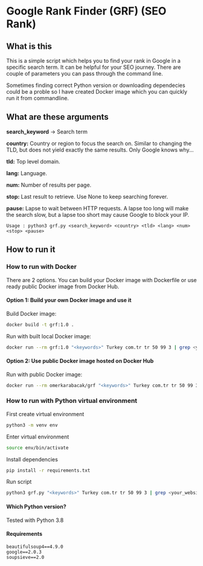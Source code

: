 # Google Rank Finder (GRF) (SEO Rank)

## What is this

This is a simple script which helps you to find your rank in Google in a specific search term. It can be helpful for your SEO journey. There are couple of parameters you can pass through the command line.

Sometimes finding correct Python version or downloading dependecies could be a proble so I have created Docker image which you can quickly run it from commandline.

## What are these arguments
**search_keyword** -> Search term

**country:** Country or region to focus the search on. Similar to changing the TLD, but does not yield exactly the same results. Only Google knows why...

**tld:** Top level domain.

**lang:** Language.

**num:** Number of results per page.

**stop:** Last result to retrieve. Use None to keep searching forever.

**pause:** Lapse to wait between HTTP requests. A lapse too long will make the search slow, but a lapse too short may cause Google to block your IP.


```
Usage : python3 grf.py <search_keyword> <country> <tld> <lang> <num> <stop> <pause>
```

## How to run it

### How to run with Docker
There are 2 options.
You can build your Docker image with Dockerfile or use ready public Docker image from Docker Hub.

#### Option 1: Build your own Docker image and use it
Build Docker image:
```bash
docker build -t grf:1.0 .
```
Run with built local Docker image:
```bash
docker run --rm grf:1.0 "<keywords>" Turkey com.tr tr 50 99 3 | grep <your_website>
```

#### Option 2: Use public Docker image hosted on Docker Hub
Run with public Docker image:
```bash
docker run --rm omerkarabacak/grf "<keywords>" Turkey com.tr tr 50 99 3 | grep <your_website>
```

### How to run with Python virtual environment
First create virtual environment
```bash
python3 -m venv env
```
Enter virtual environment
```bash
source env/bin/activate
```
Install dependencies
```bash
pip install -r requirements.txt
```
Run script
```bash
python3 grf.py "<keywords>" Turkey com.tr tr 50 99 3 | grep <your_website>
```

#### Which Python version?
Tested with Python 3.8

#### Requirements
```
beautifulsoup4==4.9.0
google==2.0.3
soupsieve==2.0
```